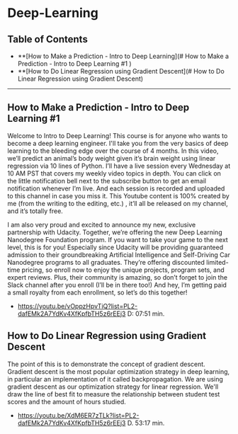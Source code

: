 # Deep-Learning

## Table of Contents

* **[How to Make a Prediction - Intro to Deep Learning](# How to Make a Prediction - Intro to Deep Learning #1
)
* **[How to Do Linear Regression using Gradient Descent](# How to Do Linear Regression using Gradient Descent)



-----
## How to Make a Prediction - Intro to Deep Learning #1

Welcome to Intro to Deep Learning! This course is for anyone who wants to become a deep learning engineer. I'll take you from the very basics of deep learning to the bleeding edge over the course of 4 months. In this video, we’ll predict an animal’s body weight given it’s brain weight using linear regression via 10 lines of Python. I’ll have a live session every Wednesday at 10 AM PST that covers my weekly video topics in depth. You can click on the little notification bell next to the subscribe button to get an email notification whenever I’m live. And each session is recorded and uploaded to this channel in case you miss it. This Youtube content is 100% created by me (from the writing to the editing, etc.) , it’ll all be released on my channel, and it’s totally free.

I am also very proud and excited to announce my new, exclusive partnership with Udacity. Together, we’re offering the new Deep Learning Nanodegree Foundation program. If you want to take your game to the next level, this is for you! Especially since Udacity will be providing guaranteed admission to their groundbreaking Artificial Intelligence and Self-Driving Car Nanodegree programs to all graduates. They’re offering discounted limited-time pricing, so enroll now to enjoy the unique projects, program sets, and expert reviews. Plus, their community is amazing, so don’t forget to join the Slack channel after you enroll (I’ll be in there too!) And hey, I’m getting paid a small royalty from each enrollment, so let’s do this together!

+ https://youtu.be/vOppzHpvTiQ?list=PL2-dafEMk2A7YdKv4XfKpfbTH5z6rEEj3 D: 07:51 min.

## How to Do Linear Regression using Gradient Descent

The point of this is to demonstrate the concept of gradient descent. Gradient descent is the most popular optimization strategy in deep learning, in particular an implementation of it called backpropagation. We are using gradient descent as our optimization strategy for linear regression. We'll draw the line of best fit to measure the relationship between student test scores and the amount of hours studied. 

+ https://youtu.be/XdM6ER7zTLk?list=PL2-dafEMk2A7YdKv4XfKpfbTH5z6rEEj3 D. 53:17 min.